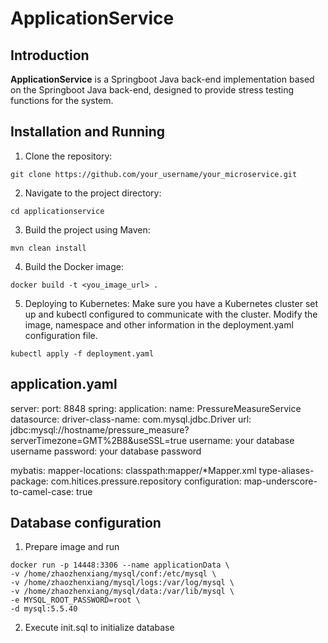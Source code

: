 # ApplicationService
## Introduction
**ApplicationService** is a Springboot Java back-end implementation based on the Springboot Java back-end, designed to provide stress testing functions for the system.

## Installation and Running
1. Clone the repository:
```
git clone https://github.com/your_username/your_microservice.git
```
2. Navigate to the project directory:
```
cd applicationservice
```
3. Build the project using Maven:
```
mvn clean install
```
4. Build the Docker image:
```
docker build -t <you_image_url> .
```
5. Deploying to Kubernetes:
Make sure you have a Kubernetes cluster set up and kubectl configured to communicate with the cluster.
   Modify the image, namespace and other information in the deployment.yaml configuration file.
```
kubectl apply -f deployment.yaml
```

## application.yaml
server:
  port: 8848
spring:
  application:
    name: PressureMeasureService
  datasource:
    driver-class-name: com.mysql.jdbc.Driver
    url: jdbc:mysql://hostname/pressure_measure?serverTimezone=GMT%2B8&useSSL=true
    username: your database username
    password: your database password

mybatis:
  mapper-locations: classpath:mapper/*Mapper.xml
  type-aliases-package: com.hitices.pressure.repository
  configuration:
    map-underscore-to-camel-case: true

## Database configuration
1. Prepare image and run
```
docker run -p 14448:3306 --name applicationData \
-v /home/zhaozhenxiang/mysql/conf:/etc/mysql \
-v /home/zhaozhenxiang/mysql/logs:/var/log/mysql \
-v /home/zhaozhenxiang/mysql/data:/var/lib/mysql \
-e MYSQL_ROOT_PASSWORD=root \
-d mysql:5.5.40
```
2. Execute init.sql to initialize database


